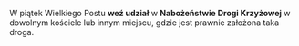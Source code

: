 W piątek Wielkiego Postu **weź udział** w **Nabożeństwie Drogi Krzyżowej** w dowolnym kościele lub innym miejscu, gdzie jest prawnie założona taka droga.
